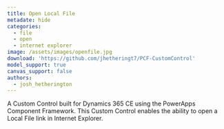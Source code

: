```yaml
---
title: Open Local File
metadate: hide
categories:
  - file
  - open
  - internet explorer
image: /assets/images/openfile.jpg
download: 'https://github.com/jhetheringt7/PCF-CustomControl'
model_support: true
canvas_support: false
authors:
  - josh_hetherington
---
```


A Custom Control built for Dynamics 365 CE using the PowerApps Component Framework. This Custom Control enables the ability to open a Local File link in Internet Explorer.
